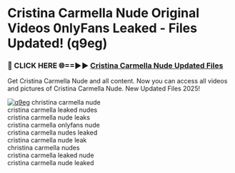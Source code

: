 # Cristina Carmella Nude Original Videos 0nlyFans Leaked - Files Updated! (q9eg)

<h3>🔴 CLICK HERE 🌐==►► <a href="https://tinyurl.com/5h6xmrr3" rel="nofollow">Cristina Carmella Nude Updated Files</a></h3>

Get Cristina Carmella Nude and all content. Now you can access all videos and pictures of Cristina Carmella Nude. New Updated Files 2025!

[![q9eg](https://i.imgur.com/KVD873Z.gif)](https://tinyurl.com/5h6xmrr3)
christina carmella nude<br>
cristina carmella leaked nudes<br>
cristina carmella nude leaks<br>
cristina carmella onlyfans nude<br>
cristina carmella nudes leaked<br>
cristina carmella nude leak<br>
christina carmella nudes<br>
cristina carmella leaked nude<br>
cristina carmella nude leaked